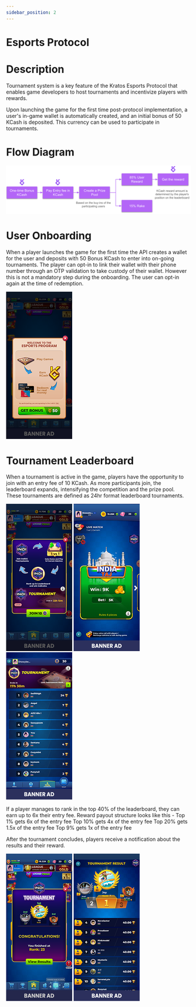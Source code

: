 ```yaml
---
sidebar_position: 2
---
```


# Esports Protocol


# Description

Tournament system is a key feature of the Kratos Esports Protocol that enables game developers to host tournaments and incentivize players with rewards.

Upon launching the game for the first time post-protocol implementation, a user's in-game wallet is automatically created, and an initial bonus of 50 KCash is deposited. This currency can be used to participate in tournaments.

# Flow Diagram

![Image](../../static/Images/Esports/es_02_flow.png)


# User Onboarding

When a player launches the game for the first time the API creates a wallet for the user and deposits with 50 Bonus KCash to enter into on-going tournaments. The player can opt-in to link their wallet with their phone number through an OTP validation to take custody of their wallet. However this is not a mandatory step during the onboarding. The user can opt-in again at the time of redemption.

![Image](../../static/Images/Esports/es_03_user_onboard_image18.png)
<!-- ![Image](../../static/Images/Esports/es_10_KCash_02_iimage7.png)
![Image](../../static/Images/Esports/es_11_KCash_03_iimage9.png) -->

# Tournament Leaderboard


When a tournament is active in the game, players have the opportunity to join with an entry fee of 10 KCash. As more participants join, the leaderboard expands, intensifying the competition and the prize pool. These tournaments are defined as 24hr format leaderboard tournaments.





![Image](../../static/Images/Esports/es_04_tourament_01_image13.png)
![Image](../../static/Images/Esports/es_05_tourament_02_image10.png)
![Image](../../static/Images/Esports/es_06_tourament_03_image8.png)


If a player manages to rank in the top 40% of the leaderboard, they can earn up to 6x their entry fee. 
Reward payout structure looks like this - 
Top 1% gets 6x of the entry fee
Top 10% gets 4x of the entry fee
Top 20% gets 1.5x of the entry fee
Top 9% gets 1x of the entry fee

After the tournament concludes, players receive a notification about the results and their reward. 

![Image](../../static/Images/Esports/es_07_tourament_04_image11.png)
![Image](../../static/Images/Esports/es_08_tourament_05_image4.png)


